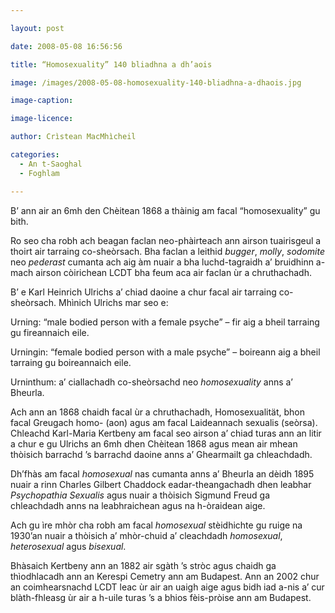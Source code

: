 ```yaml
---

layout: post

date: 2008-05-08 16:56:56

title: “Homosexuality” 140 bliadhna a dh’aois

image: /images/2008-05-08-homosexuality-140-bliadhna-a-dhaois.jpg

image-caption:

image-licence:

author: Crìstean MacMhìcheil

categories:
  - An t-Saoghal
  - Foghlam

---
```


B&#8217; ann air an 6mh den Chèitean 1868 a thàinig am facal &#8220;homosexuality&#8221; gu bith.

<!--more-->

Ro seo cha robh ach beagan faclan neo-phàirteach ann airson tuairisgeul a thoirt air tarraing co-sheòrsach. Bha faclan a leithid _bugger_, _molly_, _sodomite_ neo _pederast_ cumanta ach aig àm nuair a bha luchd-tagraidh a&#8217; bruidhinn a-mach airson còirichean LCDT bha feum aca air faclan ùr a chruthachadh.

B&#8217; e Karl Heinrich Ulrichs a&#8217; chiad daoine a chur facal air tarraing co-sheòrsach. Mhìnich Ulrichs mar seo e:

Urning: &#8220;male bodied person with a female psyche&#8221; &#8211; fir aig a bheil tarraing gu fireannaich eile.

Urningin: &#8220;female bodied person with a male psyche&#8221; &#8211; boireann aig a bheil tarraing gu boireannaich eile.

Urninthum: a&#8217; ciallachadh co-sheòrsachd neo _homosexuality_ anns a&#8217; Bheurla.

Ach ann an 1868 chaidh facal ùr a chruthachadh, Homosexualität, bhon facal Greugach homo- (aon) agus am facal Laideannach sexualis (seòrsa). Chleachd Karl-Maria Kertbeny am facal seo airson a&#8217; chiad turas ann an litir a chur e gu Ulrichs an 6mh dhen Chèitean 1868 agus mean air mhean thòisich barrachd &#8217;s barrachd daoine anns a&#8217; Ghearmailt ga chleachdadh.

Dh&#8217;fhàs am facal _homosexual_ nas cumanta anns a&#8217; Bheurla an dèidh 1895 nuair a rinn Charles Gilbert Chaddock eadar-theangachadh dhen leabhar _Psychopathia Sexualis_ agus nuair a thòisich Sigmund Freud ga chleachdadh anns na leabhraichean agus na h-òraidean aige.

Ach gu ìre mhòr cha robh am facal _homosexual_ stèidhichte gu ruige na 1930&#8217;an nuair a thòisich a&#8217; mhòr-chuid a&#8217; cleachdadh _homosexual_, _heterosexual_ agus _bisexual_.

Bhàsaich Kertbeny ann an 1882 air sgàth &#8217;s stròc agus chaidh ga thìodhlacadh ann an Kerespi Cemetry ann am Budapest. Ann an 2002 chur an coimhearsnachd LCDT leac ùr air an uaigh aige agus bidh iad a-nis a&#8217; cur blàth-fhleasg ùr air a h-uile turas &#8217;s a bhios fèis-pròise ann am Budapest.

